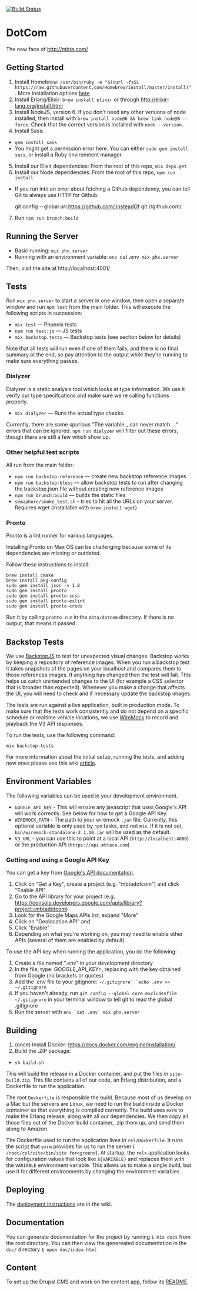 [![Build Status](https://semaphoreci.com/api/v1/projects/ed6a7697-4bde-446b-89bd-47c634431bf0/950162/badge.svg)](https://semaphoreci.com/mbta/dotcom)

# DotCom

The new face of http://mbta.com/

## Getting Started

1. Install Homebrew: `/usr/bin/ruby -e "$(curl -fsSL https://raw.githubusercontent.com/Homebrew/install/master/install)"`. More installation options [here](https://docs.brew.sh/Installation.html)
2. Install Erlang/Elixir: `brew install elixir` or through http://elixir-lang.org/install.html
3. Install NodeJS, version 6. If you don't need any other versions of node installed, then install with `brew install node@6 && brew link node@6 --force`. Check that the correct version is installed with `node --version`.
4. Install Sass:
  * `gem install sass`
  * You might get a permission error here.  You can either `sudo gem install
    sass`, or install a Ruby environment manager.
5. Install our Elixir dependencies: From the root of this repo, `mix deps.get`
6. Install our Node dependencies: From the root of this repo, `npm run install`
  * If you run into an error about fetching a Github dependency, you can tell Git to always use HTTP for Github:

      git config --global url.https://github.com/.insteadOf git://github.com/
7. Run `npm run brunch:build`

## Running the Server

* Basic running: `mix phx.server`
* Running with an environment variable: `env `cat .env` mix phx.server`

Then, visit the site at http://localhost:4001/

## Tests

Run `mix phx.server` to start a server in one window, then open a
separate window and run `npm test` from the main folder. This will execute
the following scripts in succession:

* `mix test` — Phoenix tests
* `npm run test:js` — JS tests
* `mix backstop.tests` — Backstop tests (see section below for details)

Note that all tests will run even if one of them fails, and there is no final
summary at the end, so pay attention to the output while they're running to
make sure everything passes.

### Dialyzer

Dialyzer is a static analysis tool which looks at type information. We use it
verify our type specifcations and make sure we're calling functions properly.

* `mix dialyzer` — Runs the actual type checks.

Currently, there are some spurious "The variable _ can never match ..."
errors that can be ignored.
`npm run dialyzer` will filter out these errors, though there are still a few
which show up.

### Other helpful test scripts

All run from the main folder:

* `npm run backstop:reference` — create new backstop reference images
* `npm run backstop:bless` — allow backstop tests to run after changing the
  backstop.json file without creating new reference images
* `npm run brunch:build` — builds the static files
* `semaphore/smoke_test.sh` - tries to hit all the URLs on your server.
  Requires wget (installable with `brew install wget`)

### Pronto

Pronto is a lint runner for various languages.

Installing Pronto on Max OS can be challenging because some of its dependencies are missing or outdated.

Follow these instructions to install:

```
brew install cmake
brew install pkg-config
sudo gem install json -v 1.8
sudo gem install pronto
sudo gem install pronto-scss
sudo gem install pronto-eslint
sudo gem install pronto-credo
```

Run it by calling `pronto run` in the `mbta/dotcom` directory. If there is no output, that means it passed.

## Backstop Tests

We use [BackstopJS](https://github.com/garris/BackstopJS) to test for
unexpected visual changes. Backstop works by keeping a repository of
reference images. When you run a backstop test it takes snapshots of the
pages on your localhost and compares them to those references images.
If anything has changed then the test will fail. This helps us catch unintended
changes to the UI (for example a CSS selector that is broader than
expected). Whenever you make a change that affects the UI, you will need to check
and if necessary update the backstop images.

The tests are run against a live application, built in production mode. To make sure that the tests
work consistently and do not depend on a specific schedule or realtime vehicle locations, we use
[WireMock](http://wiremock.org/) to record and playback the V3 API responses.

To run the tests, use the following command:

```
mix backstop.tests
```

For more information about the initial setup, running the tests, and adding new ones please see this wiki [article](https://github.com/mbta/dotcom/wiki/BackstopJS-Tests).

## Environment Variables

The following variables can be used in your development environment.

* `GOOGLE_API_KEY` - This will ensure any javascript that uses Google's API will work correctly. See below for how to get a Google API Key.
* `WIREMOCK_PATH` - The path to your wiremock `.jar` file. Currently, this optional variable is only used by `npm` tasks, and not `mix`. If it is not set, `bin/wiremock-standalone-2.1.10.jar` will be used as the default.
* `V3_URL` - you can use this to point at a local API (`http://localhost:4000`) or the production API (`https://api.mbtace.com`)

### Getting and using a Google API Key

You can get a key from [Google's API documentation](https://developers.google.com/maps/documentation/javascript/get-api-key).

1. Click on "Get a Key", create a project (e.g. "mbtadotcom") and click "Enable API".
1. Go to the API library for your project (e.g. https://console.developers.google.com/apis/library?project=mbtadotcom)
1. Look for the Google Maps APIs list, expand "More"
1. Click on "Geolocation API" and
1. Click "Enable"
1. Depending on what you're working on, you may need to enable other APIs (several of them are enabled by default).

To use the API key when running the application, you do the following:

1. Create a file named ".env" in your development directory
1. In the file, type: GOOGLE_API_KEY=<your key>, replacing <your key> with the key obtained from Google (no brackets or quotes)
1. Add the .env file to your gitignore: ``~/.gitignore` `echo .env >> ~/.gitignore``
1. If you haven't already, run `git config --global core.excludesfile ~/.gitignore` in your terminal window to tell git to read the global .gitignore
1. Run the server with ```env `cat .env` mix phx.server```

## Building

1. (once) Install Docker: https://docs.docker.com/engine/installation/
1. Build the .ZIP package:
  * `sh build.sh`

This will build the release in a Docker container, and put the files in
`site-build.zip`.  This file contains all of our code, an Erlang
distribution, and a Dockerfile to run the application.

The root `Dockerfile` is responsible the build. Because most of us develop on
a Mac but the servers are Linux, we need to run the build inside a Docker
container so that everything is compiled correctly. The build uses `exrm` to
make the Erlang release, along with all our dependencies. We then copy all
those files out of the Docker build container, .zip them up, and send them
along to Amazon.

The Dockerfile used to run the application lives in `rel/Dockerfile`. It runs
the script that `exrm` provides for us to run the server (
`/root/rel/site/bin/site foreground`). At startup, the `relx` application
looks for configuration values that look like `${VARIABLE}` and replaces them
with the `VARIABLE` environment variable. This allows us to make a single
build, but use it for different environments by changing the environment
variables.

## Deploying

The [deployment instructions](https://github.com/mbta/wiki/blob/master/website/operations.md#deployment) are in the wiki.

## Documentation

You can generate documentation for the project by running `$ mix docs` from the root directory.
You can then view the genereated documentation in the `doc/` directory
`$ open doc/index.html`


## Content

To set up the Drupal CMS and work on the content app, follow its [README](/blob/master/apps/content/README.md).
